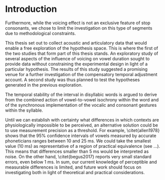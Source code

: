 # Introduction

Furthermore, while the voicing effect is not an exclusive feature of stop consonants, we chose to limit the investigation on this type of segments due to methodological constraints.

This thesis set out to collect acoustic and articulatory data that would enable a free exploration of the hypothesis space.
This is where the first of the two studies that form part of this thesis stands.
An exploratory study of several aspects of the influence of voicing on vowel duration sought to provide data without constraining the experimental design in light of a particular hypothesis.
The results of this study suggested a promising venue for a further investigation of the compensatory temporal adjustment account.
A second study was thus planned to test the hypotheses generated in the previous exploration.

The temporal stability of the interval in disyllabic words is argued to derive from the combined action of vowel-to-vowel isochrony within the word and of the synchronous implementation of the vocalic and consonant gestures within the syllable.

Until we can establish with certainty what differences in which contexts are physiologically impossible to be perceived, an alternative solution could be to use measurement precision as a threshold.
For example, \citet{allen1978} shows that the 95% confidence intervals of vowels measured by accurate phoneticians ranges between 10 and 25 ms.
We could take the smallest value (10 ms) as representative of a region of practical equivalence (see ...).
This means that differences smaller than 5 ms would be interpreted as noise.
On the other hand, \citet{begus2017} reports very small standard errors, even below 1 ms.
In sum, our current knowledge of perceptible and measurable differences is limited, and future work should focus on investigating both in light of theoretical and practical considerations.
